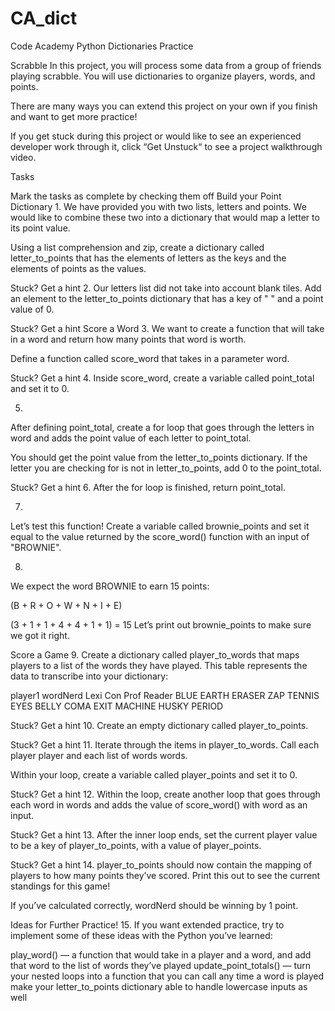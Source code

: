# CA_dict
Code Academy Python Dictionaries Practice

Scrabble
In this project, you will process some data from a group of friends playing scrabble. You will use dictionaries to organize players, words, and points.

There are many ways you can extend this project on your own if you finish and want to get more practice!

If you get stuck during this project or would like to see an experienced developer work through it, click “Get Unstuck“ to see a project walkthrough video.

Tasks

Mark the tasks as complete by checking them off
Build your Point Dictionary
1.
We have provided you with two lists, letters and points. We would like to combine these two into a dictionary that would map a letter to its point value.

Using a list comprehension and zip, create a dictionary called letter_to_points that has the elements of letters as the keys and the elements of points as the values.


Stuck? Get a hint
2.
Our letters list did not take into account blank tiles. Add an element to the letter_to_points dictionary that has a key of " " and a point value of 0.


Stuck? Get a hint
Score a Word
3.
We want to create a function that will take in a word and return how many points that word is worth.

Define a function called score_word that takes in a parameter word.


Stuck? Get a hint
4.
Inside score_word, create a variable called point_total and set it to 0.

5.
After defining point_total, create a for loop that goes through the letters in word and adds the point value of each letter to point_total.

You should get the point value from the letter_to_points dictionary. If the letter you are checking for is not in letter_to_points, add 0 to the point_total.


Stuck? Get a hint
6.
After the for loop is finished, return point_total.

7.
Let’s test this function! Create a variable called brownie_points and set it equal to the value returned by the score_word() function with an input of "BROWNIE".

8.
We expect the word BROWNIE to earn 15 points:

(B + R + O + W + N + I + E)
 
(3 + 1 + 1 + 4 + 4 + 1 + 1) = 15
Let’s print out brownie_points to make sure we got it right.

Score a Game
9.
Create a dictionary called player_to_words that maps players to a list of the words they have played. This table represents the data to transcribe into your dictionary:

player1	wordNerd	Lexi Con	Prof Reader
BLUE	EARTH	ERASER	ZAP
TENNIS	EYES	BELLY	COMA
EXIT	MACHINE	HUSKY	PERIOD

Stuck? Get a hint
10.
Create an empty dictionary called player_to_points.


Stuck? Get a hint
11.
Iterate through the items in player_to_words. Call each player player and each list of words words.

Within your loop, create a variable called player_points and set it to 0.


Stuck? Get a hint
12.
Within the loop, create another loop that goes through each word in words and adds the value of score_word() with word as an input.


Stuck? Get a hint
13.
After the inner loop ends, set the current player value to be a key of player_to_points, with a value of player_points.


Stuck? Get a hint
14.
player_to_points should now contain the mapping of players to how many points they’ve scored. Print this out to see the current standings for this game!

If you’ve calculated correctly, wordNerd should be winning by 1 point.

Ideas for Further Practice!
15.
If you want extended practice, try to implement some of these ideas with the Python you’ve learned:

play_word() — a function that would take in a player and a word, and add that word to the list of words they’ve played
update_point_totals() — turn your nested loops into a function that you can call any time a word is played
make your letter_to_points dictionary able to handle lowercase inputs as well